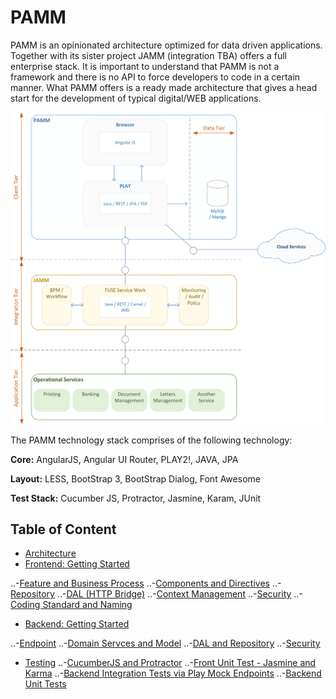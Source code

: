 PAMM
==

PAMM is an opinionated architecture optimized for data driven applications.  Together with its sister project JAMM (integration TBA) offers a full enterprise stack.  It is important to understand that PAMM is not a framework and there is no API to force developers to code in a certain manner.  What PAMM offers is a ready made architecture that gives a head start for the development of typical digital/WEB applications.

![](./docs/img/pamm-overview.png)
 
The PAMM technology stack comprises of the following technology:

**Core:**
AngularJS,
Angular UI Router, 
PLAY2!, 
JAVA, 
JPA

**Layout:**
LESS,
BootStrap 3,
BootStrap Dialog,
Font Awesome

**Test Stack:**
Cucumber JS,
Protractor,
Jasmine,
Karam,
JUnit

Table of Content
--
- [Architecture](/docs/architecture.md)
- [Frontend: Getting Started](/docs/getting-started-frontend.md)

..-[Feature and Business Process](/docs/wip.md)
..-[Components and Directives](/docs/wip.md)
..-[Repository](/docs/wip.md)
..-[DAL (HTTP Bridge)](/docs/wip.md)
..-[Context Management](/docs/wip.md)
..-[Security](/docs/wip.md)
..-[Coding Standard and Naming](/docs/wip.md)

- [Backend: Getting Started](/docs/getting-started-backend.md)

..-[Endpoint](/docs/wip.md)
..-[Domain Servces and Model](/docs/wip.md)
..-[DAL and Repository](/docs/wip.md)
..-[Security](/docs/wip.md)

- [Testing](/docs/getting-started-backend.md)
..-[CucumberJS and Protractor](/docs/wip.md)
..-[Front Unit Test - Jasmine and Karma](/docs/wip.md)
..-[Backend Integration Tests via Play Mock Endpoints](/docs/wip.md)
..-[Backend Unit Tests](/docs/wip.md)
